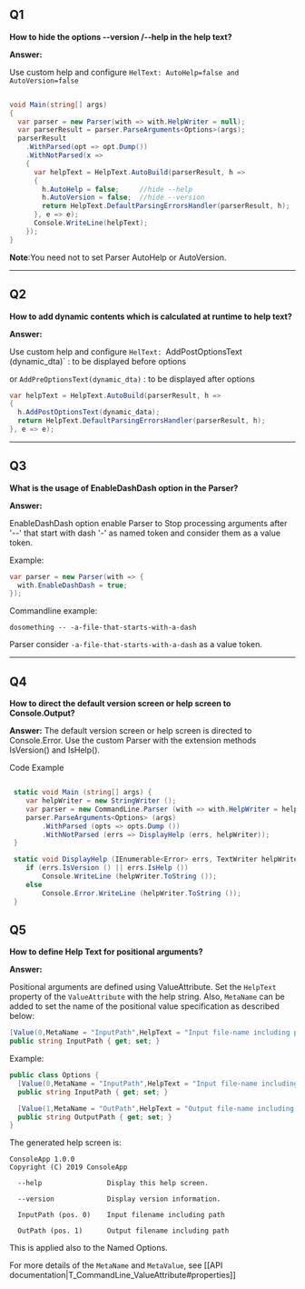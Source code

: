 ## Q1

**How to hide the options  --version /--help in the help text?**

**Answer:**

Use custom help and configure `HelText: AutoHelp=false and AutoVersion=false`

```csharp

void Main(string[] args)
{
  var parser = new Parser(with => with.HelpWriter = null);
  var parserResult = parser.ParseArguments<Options>(args);
  parserResult
    .WithParsed(opt => opt.Dump())
    .WithNotParsed(x =>
    {
      var helpText = HelpText.AutoBuild(parserResult, h =>
      {
        h.AutoHelp = false;     //hide --help
        h.AutoVersion = false;  //hide --version
        return HelpText.DefaultParsingErrorsHandler(parserResult, h);
      }, e => e);
      Console.WriteLine(helpText);
    });
}
```

**Note**:You need not to set Parser AutoHelp or AutoVersion.

----------

## Q2

**How to add dynamic contents which is calculated at runtime to help text?**

**Answer:**

Use custom help and configure `HelText:
`AddPostOptionsText (dynamic_dta)` : to be displayed before options

or
`AddPreOptionsText(dynamic_dta)` : to be displayed after options

```csharp
var helpText = HelpText.AutoBuild(parserResult, h =>
{
  h.AddPostOptionsText(dynamic_data);
  return HelpText.DefaultParsingErrorsHandler(parserResult, h);
}, e => e);
```

----------

## Q3

**What is the usage of EnableDashDash option in the Parser?**

**Answer:**

EnableDashDash option enable Parser to Stop processing arguments after '--' that start with dash '-' as named token and consider them  as a value token.

Example:

```cs
var parser = new Parser(with => {
  with.EnableDashDash = true;
});
```

Commandline example:

```
dosomething -- -a-file-that-starts-with-a-dash
```

Parser consider `-a-file-that-starts-with-a-dash`  as a value token.

----------

## Q4

**How to direct the default version screen or help screen to Console.Output?**

**Answer:**
The default version screen or help screen  is directed to Console.Error.
Use the custom Parser with the extension methods IsVersion() and IsHelp().

Code Example

```cs

 static void Main (string[] args) {
 	var helpWriter = new StringWriter ();
 	var parser = new CommandLine.Parser (with => with.HelpWriter = helpWriter);
 	parser.ParseArguments<Options> (args)
 		.WithParsed (opts => opts.Dump ())
 		.WithNotParsed (errs => DisplayHelp (errs, helpWriter));
 }

 static void DisplayHelp (IEnumerable<Error> errs, TextWriter helpWriter) {
 	if (errs.IsVersion () || errs.IsHelp ())
 		Console.WriteLine (helpWriter.ToString ());
 	else
 		Console.Error.WriteLine (helpWriter.ToString ());
 }

```
## Q5

**How to define Help Text for positional arguments?**

**Answer:**

Positional arguments are defined using ValueAttribute. Set  the `HelpText` property of the `ValueAttribute` with the help string.
Also, `MetaName` can be added to set the name of the positional value specification as described below:

```cs
[Value(0,MetaName = "InputPath",HelpText = "Input file-name including path")]
public string InputPath { get; set; }
```

Example:

```cs
public class Options {
  [Value(0,MetaName = "InputPath",HelpText = "Input file-name including path")]
  public string InputPath { get; set; }

  [Value(1,MetaName = "OutPath",HelpText = "Output file-name including path")]        
  public string OutputPath { get; set; }
}
```

The generated help screen is:

```
ConsoleApp 1.0.0
Copyright (C) 2019 ConsoleApp

  --help                Display this help screen.

  --version             Display version information.

  InputPath (pos. 0)    Input filename including path

  OutPath (pos. 1)      Output filename including path

```
This is applied also to the Named Options.

For more details of the `MetaName` and `MetaValue`, see [[API documentation|T_CommandLine_ValueAttribute#properties]]

